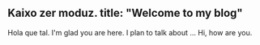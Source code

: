 Kaixo zer moduz.
title: "Welcome to my blog"
---
Hola que tal. 
I'm glad you are here. I plan to talk about ...
Hi, how are you.
